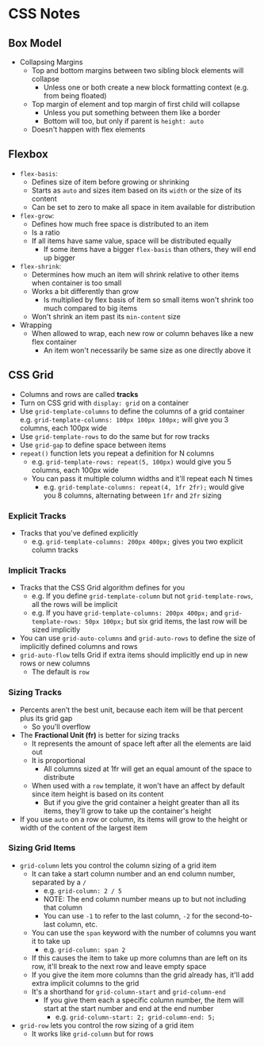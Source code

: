 # CSS Notes

## Box Model

* Collapsing Margins
  * Top and bottom margins between two sibling block elements will collapse
    * Unless one or both create a new block formatting context (e.g. from being floated)
  * Top margin of element and top margin of first child will collapse
    * Unless you put something between them like a border
    * Bottom will too, but only if parent is `height: auto`
  * Doesn't happen with flex elements

## Flexbox

* `flex-basis`:
  * Defines size of item before growing or shrinking
  * Starts as `auto` and sizes item based on its `width` or the size of its content
  * Can be set to zero to make all space in item available for distribution
* `flex-grow`:
  * Defines how much free space is distributed to an item
  * Is a ratio
  * If all items have same value, space will be distributed equally
    * If some items have a bigger `flex-basis` than others, they will end up bigger
* `flex-shrink`:
  * Determines how much an item will shrink relative to other items when container is too small
  * Works a bit differently than grow
    * Is multiplied by flex basis of item so small items won't shrink too much compared to big items
  * Won't shrink an item past its `min-content` size
* Wrapping
  * When allowed to wrap, each new row or column behaves like a new flex container
    * An item won't necessarily be same size as one directly above it

## CSS Grid

* Columns and rows are called **tracks**
* Turn on CSS grid with `display: grid` on a container
* Use `grid-template-columns` to define the columns of a grid container
  e.g. `grid-template-columns: 100px 100px 100px;` will give you 3 columns, each 100px wide
* Use `grid-template-rows` to do the same but for row tracks
* Use `grid-gap` to define space between items
* `repeat()` function lets you repeat a definition for N columns
  * e.g. `grid-template-rows: repeat(5, 100px)` would give you 5 columns, each 100px wide
  * You can pass it multiple column widths and it'll repeat each N times
    * e.g. `grid-template-columns: repeat(4, 1fr 2fr);` would give you 8 columns, alternating between `1fr` and `2fr` sizing

### Explicit Tracks

* Tracks that you've defined explicitly
  * e.g. `grid-template-columns: 200px 400px;` gives you two explicit column tracks

### Implicit Tracks

* Tracks that the CSS Grid algorithm defines for you
  * e.g. If you define `grid-template-column` but not `grid-template-rows`, all the rows will be implicit
  * e.g. If you have `grid-template-columns: 200px 400px;` and `grid-template-rows: 50px 100px;` but six grid items, the last row will be sized implicitly
* You can use `grid-auto-columns` and `grid-auto-rows` to define the size of implicitly defined columns and rows
* `grid-auto-flow` tells Grid if extra items should implicitly end up in new rows or new columns
  * The default is `row`

### Sizing Tracks

* Percents aren't the best unit, because each item will be that percent plus its grid gap
  * So you'll overflow
* The **Fractional Unit (fr)** is better for sizing tracks
  * It represents the amount of space left after all the elements are laid out
  * It is proportional
    * All columns sized at 1fr will get an equal amount of the space to distribute
  * When used with a `row` template, it won't have an affect by default since item height is based on its content
    * But if you give the grid container a height greater than all its items, they'll grow to take up the container's height
* If you use `auto` on a row or column, its items will grow to the height or width of the content of the largest item

### Sizing Grid Items

* `grid-column` lets you control the column sizing of a grid item
  * It can take a start column number and an end column number, separated by a `/`
    * e.g. `grid-column: 2 / 5`
    * NOTE: The end column number means up to but not including that column
    * You can use `-1` to refer to the last column, `-2` for the second-to-last column, etc.
  * You can use the `span` keyword with the number of columns you want it to take up
    * e.g. `grid-column: span 2`
  * If this causes the item to take up more columns than are left on its row, it'll break to the next row and leave empty space
  * If you give the item more columns than the grid already has, it'll add extra implicit columns to the grid
  * It's a shorthand for `grid-column-start` and `grid-column-end`
    * If you give them each a specific column number, the item will start at the start number and end at the end number
      * e.g. `grid-column-start: 2; grid-column-end: 5;`
* `grid-row` lets you control the row sizing of a grid item
  * It works like `grid-column` but for rows
